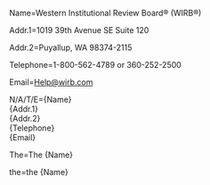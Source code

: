 
Name=Western Institutional Review Board® (WIRB®)

Addr.1=1019 39th Avenue SE Suite 120

Addr.2=Puyallup, WA 98374-2115

Telephone=1-800-562-4789 or 360-252-2500

Email=Help@wirb.com

N/A/T/E={Name}<br>{Addr.1}<br>{Addr.2}<br>{Telephone}<br>{Email}

The=The {Name}

the=the {Name}

